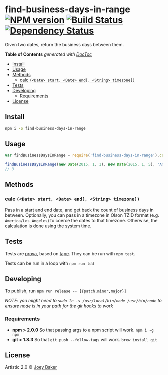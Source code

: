 # find-business-days-in-range [![NPM version][npm-image]][npm-url] [![Build Status][travis-image]][travis-url] [![Dependency Status][daviddm-url]][daviddm-image]

Given two dates, return the business days between them.

<!-- START doctoc generated TOC please keep comment here to allow auto update -->
<!-- DON'T EDIT THIS SECTION, INSTEAD RE-RUN doctoc TO UPDATE -->
**Table of Contents**  *generated with [DocToc](http://doctoc.herokuapp.com/)*

- [Install](#install)
- [Usage](#usage)
- [Methods](#methods)
  - [calc `(<Date> start, <Date> end[, <String> timezone])`](#calc-date-start-date-end-string-timezone)
- [Tests](#tests)
- [Developing](#developing)
  - [Requirements](#requirements)
- [License](#license)

<!-- END doctoc generated TOC please keep comment here to allow auto update -->

## Install

```sh
npm i -S find-business-days-in-range
```


## Usage

```js
var findBusinessDaysInRange = require('find-business-days-in-range').calc

findBusinessDaysInRange(new Date(2015, 1, 1), new Date(2015, 1, 5), 'America/Los_Angeles')
// 3
```

## Methods
### calc `(<Date> start, <Date> end[, <String> timezone])`
Pass in a start and end date, and get back the count of business days in between. Optionally, you can pass in a timezone in Olson TZID format (e.g. `America/Los_Angeles`) to coerce the dates to that timezone. Otherwise, the calculation is done using the system time.

## Tests
Tests are [prova](https://github.com/azer/prova), based on [tape](https://github.com/substack/tape). They can be run with `npm test`.

Tests can be run in a loop with `npm run tdd`

## Developing
To publish, run `npm run release -- [{patch,minor,major}]`

_NOTE: you might need to `sudo ln -s /usr/local/bin/node /usr/bin/node` to ensure node is in your path for the git hooks to work_

### Requirements
* **npm > 2.0.0** So that passing args to a npm script will work. `npm i -g npm`
* **git > 1.8.3** So that `git push --follow-tags` will work. `brew install git`

## License

Artistic 2.0 © [Joey Baker](https://byjoeybaker.com)


[npm-url]: https://npmjs.org/package/find-business-days-in-range
[npm-image]: https://badge.fury.io/js/find-business-days-in-range.svg
[travis-url]: https://travis-ci.org/joeybaker/find-business-days-in-range
[travis-image]: https://travis-ci.org/joeybaker/find-business-days-in-range.svg?branch=master
[daviddm-url]: https://david-dm.org/joeybaker/find-business-days-in-range.svg?theme=shields.io
[daviddm-image]: https://david-dm.org/joeybaker/find-business-days-in-range
